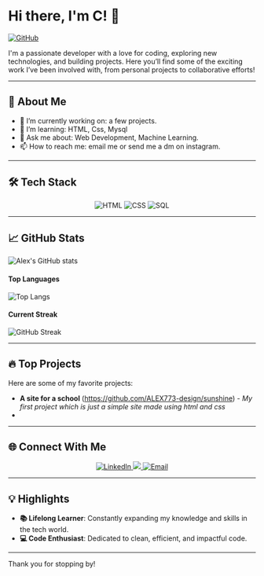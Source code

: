 # Hi there, I'm C! 👋

[![GitHub](https://img.shields.io/github/followers/ALEX773-design?label=Github&style=for-the-badge)](https://github.com/ALEX773-design)

I'm a passionate developer with a love for coding, exploring new technologies, and building projects. Here you’ll find some of the exciting work I’ve been involved with, from personal projects to collaborative efforts!

---

## 🚀 About Me

- 🔭 I’m currently working on: a few projects.
- 🌱 I’m learning: HTML, Css, Mysql
- 💬 Ask me about: Web Development, Machine Learning.
- 📫 How to reach me: email me or send me a dm on instagram.

---

## 🛠️ Tech Stack

<div align="center">
  <img src="https://img.shields.io/badge/-HTML-E34F26?logo=html5&logoColor=white&style=for-the-badge" alt="HTML">
  <img src="https://img.shields.io/badge/-CSS-1572B6?logo=css3&logoColor=white&style=for-the-badge" alt="CSS">
  <img src="https://img.shields.io/badge/-SQL-4479A1?logo=MySQL&logoColor=white&style=for-the-badge" alt="SQL">
</div>

---

## 📈 GitHub Stats

![Alex's GitHub stats](https://github-readme-stats.vercel.app/api?username=ALEX773-design&show_icons=true&theme=radical)

#### Top Languages
![Top Langs](https://github-readme-stats.vercel.app/api/top-langs/?username=ALEX773-design&layout=compact&theme=radical)

#### Current Streak
![GitHub Streak](https://streak-stats.demolab.com/?user=ALEX773-design&theme=radical)

---

## 🔥 Top Projects

Here are some of my favorite projects:

- **A site for a school** (https://github.com/ALEX773-design/sunshine) - _My first project which is just a simple site made using html and css_
- 

---

## 🌐 Connect With Me

<p align="center">
  <a href="https://www.linkedin.com/in/chandan-dasgupta-50b84a336?" target="_blank">
    <img src="https://img.shields.io/badge/-LinkedIn-0077B5?logo=linkedin&logoColor=white&style=for-the-badge" alt="LinkedIn" />
  </a>
  <a href="https://instagram.com/al__13247" target="_blank">
    <img src="https://img.shields.io/badge/Instagram-E4405F?style=for-the-badge&logo=instagram&logoColor=white" />
  </a>
  <a href="mailto:aw819213@gmail.com">
    <img src="https://img.shields.io/badge/-Email-D14836?logo=gmail&logoColor=white&style=for-the-badge" alt="Email" />
  </a>
</p>

---

## 💡 Highlights

- **📚 Lifelong Learner**: Constantly expanding my knowledge and skills in the tech world.
- **💻 Code Enthusiast**: Dedicated to clean, efficient, and impactful code.

---

Thank you for stopping by! 
